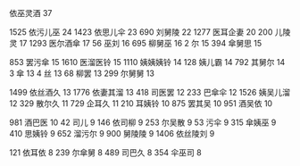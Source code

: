 依巫灵酒 37

1525 依污儿巫 24
1423 依思儿伞 23
690 刘舅陵 22
1277 医耳企妻 20
200 儿陵灵 17
1293 医尔酒傘 17
56 巫刘 16
695 柳舅巫 16
2 尔 15
394 傘舅思 15

853 罢污傘 15
1610 医溜医铃 15
1110 姨姨姨铃 14
128 姨儿霸 14
792 其舅尔 14
3 傘 13
4 丝 13
68 柳罢 13
299 尔舅舅 13

1499 依丝酒久 13
1776 依妻其溜 13
418 司医罢 12
233 巴傘伞 12
1526 姨吴儿溜 12
329 散尔久 11
729 企耳久 11
210 耳姨铃 10
875 罢其吴 10
951 酒吴依 10

981 酒巴‍‌‍‌‌‍‍‍‍‌‌‌‍‍‌‍‍‍‍医 10
42 司儿 9
146 依司柳 9
253 尔吴散 9
53 污伞 9
315 傘姨巫 9
410 思姨铃 9
652 溜污尔 9
900 舅陵陵 9
1406 依丝陵刘 9

121 依耳依 8
239 尔傘舅 8
489 司巴久 8
354 伞巫司 8
<!--stackedit_data:
eyJoaXN0b3J5IjpbLTE0NzQ0ODAyNTYsMTE1NzI4ODY4NiwyND
AzMzU2MTksMTc1MjU2MTIxMCwtNzM3ODgxNzMsMTQzNTQzMzA4
NSwxOTg0NDc5NDc1LC0xNzgyMTUxMzUsMTc2NzA2MTQwOSwtMT
I3NDIxOTkxNywtMTcxNjc2NTg1MSwxMTAwODMyODE0LDE5NTk1
NzMxNzUsLTIwMDY1NzI0MDcsLTI5Njk3NTM4NiwzNjE4NDY4ND
EsMTE2NjAxMDQyMSwxNzM1MTExMTc1LDEzNTQzOTYwMCwxMzMy
NTAwNjhdfQ==
-->